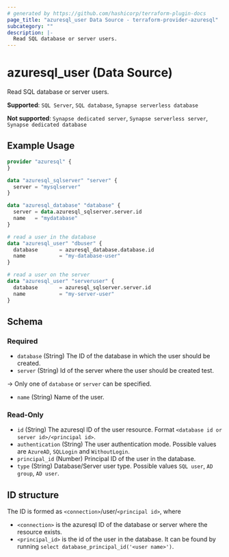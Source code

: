 ```yaml
---
# generated by https://github.com/hashicorp/terraform-plugin-docs
page_title: "azuresql_user Data Source - terraform-provider-azuresql"
subcategory: ""
description: |-
  Read SQL database or server users.
---
```


# azuresql_user (Data Source)

Read SQL database or server users. 

**Supported**: `SQL Server`, `SQL database`, `Synapse serverless database` 

**Not supported**: `Synapse dedicated server`, `Synapse serverless server`, `Synapse dedicated database`

## Example Usage

```terraform
provider "azuresql" {
}

data "azuresql_sqlserver" "server" {
  server = "mysqlserver"
}

data "azuresql_database" "database" {
  server = data.azuresql_sqlserver.server.id
  name   = "mydatabase"
}

# read a user in the database
data "azuresql_user" "dbuser" {
  database       = azuresql_database.database.id
  name           = "my-database-user"
}

# read a user on the server
data "azuresql_user" "serveruser" {
  database       = azuresql_sqlserver.server.id
  name           = "my-server-user"
}

```

<!-- schema generated by tfplugindocs -->
## Schema

### Required
- `database` (String) The ID of the database in which the user should be created. 
- `server` (String) Id of the server where the user should be created test.

-> Only one of `database` or `server` can be specified.

- `name` (String) Name of the user.

### Read-Only

- `id` (String) The azuresql ID of the user resource. Format `<database id or server id>/<principal id>`.
- `authentication` (String) The user authentication mode. Possible values are `AzureAD`, `SQLLogin` and `WithoutLogin`.
- `principal_id` (Number) Principal ID of the user in the database.
- `type` (String) Database/Server user type. Possible values `SQL user`, `AD group`, `AD user`. 

## ID structure

The ID is formed as `<connection>`/user/`<principal id>`, where
* `<connection>` is the azuresql ID of the database or server where the resource exists.
* `<principal_id>` is the id of the user in the database. It can be found by running `select database_principal_id('<user name>')`.
